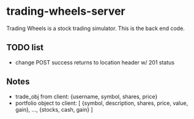 # trading-wheels-server

Trading Wheels is a stock trading simulator. This is the back end code.

## TODO list

- change POST success returns to location header w/ 201 status

## Notes

- trade_obj from client:
  {username, symbol, shares, price}
- portfolio object to client:
  [
  {symbol, description, shares, price, value, gain},
  ...,
  {stocks, cash, gain}
  ]
